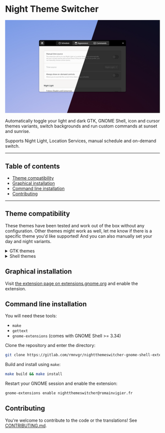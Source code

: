 <!--
SPDX-FileCopyrightText: 2021 Romain Vigier <contact AT romainvigier.fr>
SPDX-License-Identifier: CC-BY-SA-4.0
-->

# Night Theme Switcher <!-- omit in toc -->

![](./res/screenshot.png)

Automatically toggle your light and dark GTK, GNOME Shell, icon and cursor themes variants, switch backgrounds and run custom commands at sunset and sunrise.

Supports Night Light, Location Services, manual schedule and on-demand switch.

---

## Table of contents <!-- omit in toc -->

- [Theme compatibility](#theme-compatibility)
- [Graphical installation](#graphical-installation)
- [Command line installation](#command-line-installation)
- [Contributing](#contributing)

---

## Theme compatibility

These themes have been tested and work out of the box without any configuration. Other themes might work as well, let me know if there is a specific theme you'd like supported! And you can also manually set your day and night variants.

<details>
<summary>GTK themes</summary>

- Adapta
- Adwaita (GNOME & Fedora default)
- Adwaita Colors
- Arc
- Canta
- Cabinet
- ChromeOS
- Flat-Remix-GTK
- HighContrast
- Kimi
- Layan
- Macwaita
- Matcha (Manjaro default)
- Materia
- Mc-OS CTLina
- Mojave
- Nextwaita
- Orchis
- Plata (Solus default)
- Pop (Pop!_OS default)
- Prof-Gnome-3
- Qogir
- Simply Circles
- Teja
- Vimix
- WhiteSur
- Yaru (Ubuntu default)
- Yaru Colors
- Zorin

</details>

<details>
<summary>Shell themes</summary>

- Adapta
- Adwaita Colors
- Arc
- Canta
- ChromeOS
- Flat-Remix
- Kimi
- Layan
- Matcha (Manjaro default)
- Materia
- Mc-OS CTLina
- McOS11-Shell
- Mojave
- Orchis
- Plata (Solus default)
- Pop (Pop!_OS default)
- Qogir
- Simply Circles
- Teja
- Vimix
- WhiteSur
- Yaru Colors
- Zorin

</details>

## Graphical installation

Visit [the extension page on extensions.gnome.org](https://extensions.gnome.org/extension/2236/night-theme-switcher/) and enable the extension.

## Command line installation

You will need these tools:

- `make`
- `gettext`
- `gnome-extensions` (comes with GNOME Shell >= 3.34)

Clone the repository and enter the directory:

```bash
git clone https://gitlab.com/rmnvgr/nightthemeswitcher-gnome-shell-extension.git && cd nightthemeswitcher-gnome-shell-extension
```

Build and install using `make`:

```bash
make build && make install
```

Restart your GNOME session and enable the extension:

```bash
gnome-extensions enable nightthemeswitcher@romainvigier.fr
```

## Contributing

You're welcome to contribute to the code or the translations! See [CONTRIBUTING.md](./CONTRIBUTING.md).
